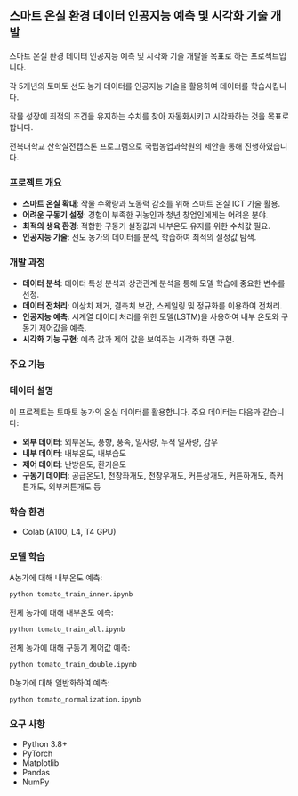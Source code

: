 ## 스마트 온실 환경 데이터 인공지능 예측 및 시각화 기술 개발

  스마트 온실 환경 데이터 인공지능 예측 및 시각화 기술 개발을 목표로 하는 프로젝트입니다. 

  각 5개년의 토마토 선도 농가 데이터를 인공지능 기술을 활용하여 데이터를 학습시킵니다.

  작물 성장에 최적의 조건을 유지하는 수치를 찾아 자동화시키고 시각화하는 것을 목표로 합니다.

  전북대학교 산학실전캡스톤 프로그램으로 국립농업과학원의 제안을 통해 진행하였습니다.

### 프로젝트 개요
 - **스마트 온실 확대**: 작물 수확량과 노동력 감소를 위해 스마트 온실 ICT 기술 활용.
 - **어려운 구동기 설정**: 경험이 부족한 귀농인과 청년 창업인에게는 어려운 분야.
 - **최적의 생육 환경**: 적합한 구동기 설정값과 내부온도 유지를 위한 수치값 필요.
 - **인공지능 기술**: 선도 농가의 데이터를 분석, 학습하여 최적의 설정값 탐색.

### 개발 과정
 - **데이터 분석**: 데이터 특성 분석과 상관관계 분석을 통해 모델 학습에 중요한 변수를 선정.
 - **데이터 전처리**: 이상치 제거, 결측치 보간, 스케일링 및 정규화를 이용하여 전처리.
 - **인공지능 예측**: 시계열 데이터 처리를 위한 모델(LSTM)을 사용하여 내부 온도와 구동기 제어값을 예측.
 - **시각화 기능 구현**: 예측 값과 제어 값을 보여주는 시각화 화면 구현.

### 주요 기능


### 데이터 설명
 이 프로젝트는 토마토 농가의 온실 데이터를 활용합니다. 주요 데이터는 다음과 같습니다:
 - **외부 데이터**: 외부온도, 풍향, 풍속, 일사량, 누적 일사량, 감우
 - **내부 데이터**: 내부온도, 내부습도
 - **제어 데이터**: 난방온도, 환기온도
 - **구동기 데이터**: 공급온도1, 천창좌개도, 천창우개도, 커튼상개도, 커튼하개도, 측커튼개도, 외부커튼개도 등

### 학습 환경
 - Colab (A100, L4, T4 GPU)

### 모델 학습
  A농가에 대해 내부온도 예측:
  ```bash
  python tomato_train_inner.ipynb
  ```

  전체 농가에 대해 내부온도 예측:
  ```bash
  python tomato_train_all.ipynb
  ```

  전체 농가에 대해 구동기 제어값 예측:
  ```bash
  python tomato_train_double.ipynb
  ```

  D농가에 대해 일반화하여 예측:
  ```bash
  python tomato_normalization.ipynb
  ```

### 요구 사항
 - Python 3.8+
 - PyTorch
 - Matplotlib
 - Pandas
 - NumPy
